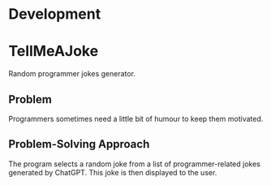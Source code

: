 # Development

# TellMeAJoke
Random programmer jokes generator. 

## Problem
Programmers sometimes need a little bit of humour to keep them motivated.

## Problem-Solving Approach
The program selects a random joke from a list of programmer-related jokes generated by ChatGPT. This joke is then displayed to the user.